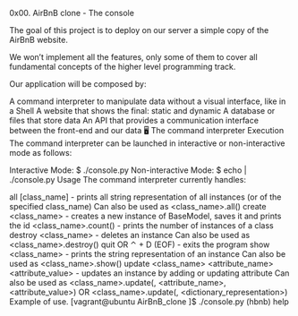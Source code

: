 0x00. AirBnB clone - The console

The goal of this project is to deploy on our server a simple copy of the AirBnB website.

We won’t implement all the features, only some of them to cover all fundamental concepts of the higher level programming track.

Our application will be composed by:

A command interpreter to manipulate data without a visual interface, like in a Shell
A website that shows the final: static and dynamic
A database or files that store data
An API that provides a communication interface between the front-end and our data
🖥 The command interpreter
Execution
The command interpreter can be launched in interactive or non-interactive mode as follows:

Interactive Mode: $ ./console.py
Non-interactive Mode: $ echo <command> | ./console.py
Usage
The command interpreter currently handles:

all [class_name] - prints all string representation of all instances (or of the specified class_name)
Can also be used as <class_name>.all()
create <class_name> - creates a new instance of BaseModel, saves it and prints the id
<class_name>.count() - prints the number of instances of a class
destroy <class_name> <id> - deletes an instance
Can also be used as <class_name>.destroy(<id>)
quit OR ⌃ + D (EOF) - exits the program
show <class_name> <id> - prints the string representation of an instance
Can also be used as <class_name>.show(<id>)
update <class_name> <id> <attribute_name> <attribute_value> - updates an instance by adding or updating attribute
Can also be used as <class_name>.update(<id>, <attribute_name>, <attribute_value>) OR <class_name>.update(<id>, <dictionary_representation>)
Example of use. 
[vagrant@ubuntu AirBnB_clone ]$ ./console.py
(hbnb) help

